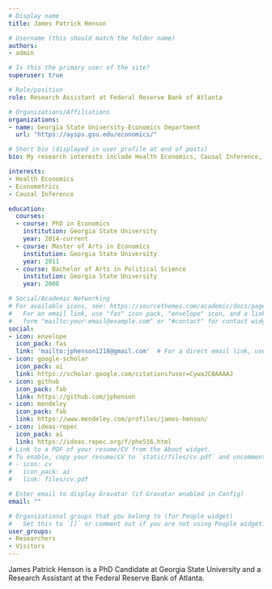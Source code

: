 ```yaml
---
# Display name
title: James Patrick Henson

# Username (this should match the folder name)
authors:
- admin

# Is this the primary user of the site?
superuser: true

# Role/position
role: Research Assistant at Federal Reserve Bank of Atlanta

# Organizations/Affiliations
organizations:
- name: Georgia State University-Economics Department
  url: "https://aysps.gsu.edu/economics/"

# Short bio (displayed in user profile at end of posts)
bio: My research interests include Health Economics, Causal Inference, and Consumer Financial Health.

interests:
- Health Economics
- Econometrics 
- Causal Inference

education:
  courses:
  - course: PhD in Economics
    institution: Georgia State University
    year: 2014-current
  - course: Master of Arts in Economics
    institution: Georgia State University
    year: 2011
  - course: Bachelor of Arts in Political Science
    institution: Georgia State University
    year: 2008

# Social/Academic Networking
# For available icons, see: https://sourcethemes.com/academic/docs/page-builder/#icons
#   For an email link, use "fas" icon pack, "envelope" icon, and a link in the
#   form "mailto:your-email@example.com" or "#contact" for contact widget.
social:
- icon: envelope
  icon_pack: fas
  link: 'mailto:jphenson1218@gmail.com'  # For a direct email link, use "mailto:test@example.org".
- icon: google-scholar
  icon_pack: ai
  link: https://scholar.google.com/citations?user=CywaJC8AAAAJ
- icon: github
  icon_pack: fab
  link: https://github.com/jphenson
- icon: mendeley
  icon_pack: fab
  link: https://www.mendeley.com/profiles/james-henson/
- icon: ideas-repec
  icon_pack: ai
  link: https://ideas.repec.org/f/phe516.html
# Link to a PDF of your resume/CV from the About widget.
# To enable, copy your resume/CV to `static/files/cv.pdf` and uncomment the lines below.
# - icon: cv
#   icon_pack: ai
#   link: files/cv.pdf

# Enter email to display Gravatar (if Gravatar enabled in Config)
email: ""

# Organizational groups that you belong to (for People widget)
#   Set this to `[]` or comment out if you are not using People widget.
user_groups:
- Researchers
- Visitors
---
```


James Patrick Henson is a PhD Candidate at Georgia State University and a Research Assistant at the Federal Reserve Bank of Atlanta.

